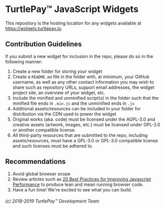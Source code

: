 # TurtlePay™ JavaScript Widgets

This repository is the hosting location for any widgets available at https://widgets.turtlepay.io.

## Contribution Guidelines

If you submit a new widget for inclusion in the repo, please do so in the following manner:

1) Create a new folder for storing your widget
2) Create a `README.md` file in the folder with, at minimum, your GitHub username, as well as any other contact information you may wish to share such as repository URLs, support email addresses, the widget project site, an overview of your widget, etc.
3) Include the minified and unminified script(s) in the folder such that the minified file ends in `.min.js` and the unminified ends in `.js`
4) Additional assets/resources can be included in your folder for distribution via the CDN used to power the widget
5) Original works (aka. code) must be licensed under the AGPL-3.0 and creative assets (artwork, images, etc.) must be licensed under GPL-3.0 or another compatible license.
6) All third-party resources that are submitted to the repo, including assets/resources, must have a GPL-3.0 or GPL-3.0 compatible license and such licenses must be adhered to.

## Recommendations

1) Avoid global browser scope
2) Review articles such as [20 Best Practices for Improving Javascript Performance](https://www.keycdn.com/blog/javascript-performance) to produce lean and mean running browser code.
3) Have a fun time! We're excited to see what you can build.

###### (c) 2018-2019 TurtlePay™ Development Team
